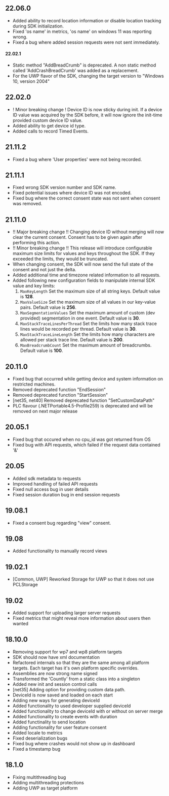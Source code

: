 ## 22.06.0
* Added ability to record location information or disable location tracking during SDK initialization.
* Fixed 'os name' in metrics, 'os name' on windows 11 was reporting wrong.
* Fixed a bug where added session requests were not sent immediately.

#### 22.02.1
* Static method "AddBreadCrumb" is deprecated. A non static method called 'AddCrashBreadCrumb' was added as a replacement.
* For the UWP flavor of the SDK, changing the target version to "Windows 10, version 2004"

## 22.02.0
* ! Minor breaking change ! Device ID is now sticky during init. If a device ID value was acquired by the SDK before, it will now ignore the init-time provided custom device ID value.
* Added ability to get device id type.
* Added calls to record Timed Events.

## 21.11.2
* Fixed a bug where 'User properties' were not being recorded.

## 21.11.1
* Fixed wrong SDK version number and SDK name.
* Fixed potential issues where device ID was not encoded.
* Fixed bug where the correct consent state was not sent when consent was removed.

## 21.11.0
* !! Major breaking change !! Changing device ID without merging will now clear the current consent. Consent has to be given again after performing this action.
* !! Minor breaking change !! This release will introduce configurable maximum size limits for values and keys throughout the SDK. If they exceeded the limits, they would be truncated.
* When changing consent, the SDK will now send the full state of the consent and not just the delta.
* Added additional time and timezone related information to all requests.
* Added following new configuration fields to manipulate internal SDK value and key limits:
  1. `MaxKeyLength` Set the maximum size of all string keys. Default value is **128**.
  2. `MaxValueSize` Set the maximum size of all values in our key-value pairs. Default value is **256**.
  3. `MaxSegmentationValues` Set the maximum amount of custom (dev provided) segmentation in one event. Default value is **30**.
  4. `MaxStackTraceLinesPerThread` Set the limits how many stack trace lines would be recorded per thread. Default value is **30**.
  5. `MaxStackTraceLineLength` Set the limits how many characters are allowed per stack trace line. Default value is **200**.
  6. `MaxBreadcrumbCount` Set the maximum amount of breadcrumbs. Default value is **100**.
  
## 20.11.0
* Fixed bug that occurred while getting device and system information on restricted machines.
* Removed deprecated function "EndSession"
* Removed deprecated function "StartSession"
* [net35, net40] Removed deprecated function "SetCustomDataPath"
* PLC flavour (.NETPortable4.5-Profile259) is deprecated and will be removed on next major release

## 20.05.1
* Fixed bug that occured when no cpu_id was got returned from OS
* Fixed bug with API requests, which failed if the request data contained '&'

## 20.05
* Added sdk metadata to requests
* Improved handling of failed API requests
* Fixed null access bug in user details
* Fixed session duration bug in end session requests

## 19.08.1
* Fixed a consent bug regarding "view" consent.

## 19.08
* Added functionality to manually record views

## 19.02.1
* [Common, UWP] Reworked Storage for UWP so that it does not use PCLStorage

## 19.02
* Added support for uploading larger server requests
* Fixed metrics that might reveal more information about users then wanted

## 18.10.0
* Removing support for wp7 and wp8 platform targets
* SDK should now have xml documentation
* Refactored internals so that they are the same among all platform targets. Each target has it's own platform specific overrides.
* Assemblies are now strong name signed
* Transformed the 'Countly' from a static class into a singleton
* Added new init and session control calls
* [net35] Adding option for providing custom data path.
* DeviceId is now saved and loaded on each start
* Adding new ways for generating deviceId
* Added functionality to used developer supplied deviceId
* Added functionality to change deviceId with or without on server merge
* Added functionality to create events with duration
* Added functinality to send location
* Adding functionality for user feature consent
* Added locale to metrics
* Fixed deserialization bugs
* Fixed bug where crashes would not show up in dashboard
* Fixed a timestamp bug

## 18.1.0
* Fixing multithreading bug
* Adding multithreading protections
* Adding UWP as target platform
